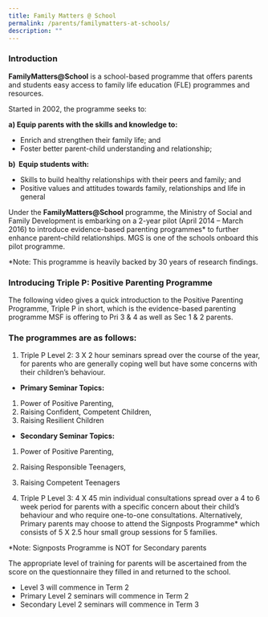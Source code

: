```yaml
---
title: Family Matters @ School
permalink: /parents/familymatters-at-schools/
description: ""
---
```

### Introduction

**FamilyMatters@School** is a school-based programme that offers parents and students easy access to family life education (FLE) programmes and resources. 

Started in 2002, the programme seeks to: 

**a) Equip parents with the skills and knowledge to:**

*   Enrich and strengthen their family life; and 
*   Foster better parent-child understanding and relationship; 

  
**b)  Equip students with:**  

*   Skills to build healthy relationships with their peers and family; and
*   Positive values and attitudes towards family, relationships and life in general

Under the **FamilyMatters@School** programme, the Ministry of Social and Family Development is embarking on a 2-year pilot (April 2014 – March 2016) to introduce evidence-based parenting programmes\* to further enhance parent–child relationships. MGS is one of the schools onboard this pilot programme. 

*Note: This programme is heavily backed by 30 years of research findings.

### Introducing Triple P: Positive Parenting Programme

The following video gives a quick introduction to the Positive Parenting Programme, Triple P in short, which is the evidence-based parenting programme MSF is offering to Pri 3 & 4 as well as Sec 1 & 2 parents.  

  

### The programmes are as follows:

1.  Triple P Level 2: 3 X 2 hour seminars spread over the course of the year, for parents who are generally coping well but have some concerns with their children’s behaviour. 

*   **Primary Seminar Topics:** 

1.  Power of Positive Parenting, 
2.  Raising Confident, Competent Children, 
3.  Raising Resilient Children

*   **Secondary Seminar Topics:** 

1.  Power of Positive Parenting, 
2.  Raising Responsible Teenagers, 
3.  Raising Competent Teenagers  
      
   
3.  Triple P Level 3: 4 X 45 min individual consultations spread over a 4 to 6 week period for parents with a specific concern about their child’s behaviour and who require one-to-one consultations. Alternatively, Primary parents may choose to attend the Signposts Programme* which consists of 5 X 2.5 hour small group sessions for 5 families.  

*Note: Signposts Programme is NOT for Secondary parents

  

The appropriate level of training for parents will be ascertained from the score on the questionnaire they filled in and returned to the school. 

*   Level 3 will commence in Term 2
*   Primary Level 2 seminars will commence in Term 2
*   Secondary Level 2 seminars will commence in Term 3